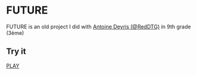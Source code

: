 # FUTURE

FUTURE is an old project I did with [Antoine Deyris (@RedDTG)](https://github.com/RedDTG) in 9th grade (3ème)

## Try it

[PLAY](https://octopus773.github.io/FUTURE/)
